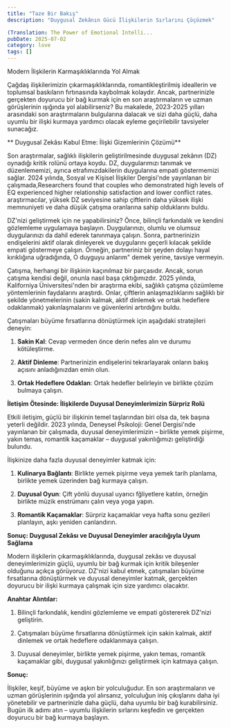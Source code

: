 ```yaml
---
title: "Taze Bir Bakış"
description: "Duygusal Zekânın Gücü İlişkilerin Sırlarını Çöçözmek"

(Translation: The Power of Emotional Intelli...
pubDate: 2025-07-02
category: love
tags: []
---
```


Modern İlişkilerin Karmaşıklıklarında Yol Almak

Çağdaş ilişkilerimizin çıkarmaşıklıklarında, romantikleştirilmiş ideallerin ve toplumsal baskıların fırtınasında kaybolmak kolaydır. Ancak, partnerinizle gerçekten doyurucu bir bağ kurmak için en son araştırmaların ve uzman görüşlerinin ışığında yol alabilirseniz? Bu makalede, 2023-2025 yılları arasındaki son araştırmaların bulgularına dalacak ve sizi daha güçlü, daha uyumlu bir ilişki kurmaya yardımcı olacak eyleme geçirilebilir tavsiyeler sunacağız.

** Duygusal Zekâsı Kabul Etme: İlişki Gizemlerinin Çözümü**

Son araştırmalar, sağlıklı ilişkilerin geliştirilmesinde duygusal zekânın (DZ) oynadığı kritik rolünü ortaya koydu. DZ, duygularımızı tanımak ve düzenlememizi, ayrıca etrafımızdakilerin duygularına empati göstermemizi sağlar. 2024 yılında, Sosyal ve Kişisel İlişkiler Dergisi'nde yayınlanan bir çalışmada,Researchers found that couples who demonstrated high levels of EQ experienced higher relationship satisfaction and lower conflict rates. araştırmacılar, yüksek DZ seviyesine sahip çiftlerin daha yüksek ilişki memnuniyeti ve daha düşük çatışma oranlarına sahip olduklarını buldu.

DZ'nizi geliştirmek için ne yapabilirsiniz? Önce, bilinçli farkındalık ve kendini gözlemleme uygulamaya başlayın. Duygularınızı, olumlu ve olumsuz duygularınızı da dahil ederek tanınmaya çalışın. Sonra, partnerinizin endişelerini aktif olarak dinleyerek ve duygularını geçerli kılacak şekilde empati göstermeye çalışın. Örneğin, partneriniz bir şeyden dolayı hayal kırıklığına uğradığında, O duyguyu anlarım" demek yerine, tavsiye vermeyin.

Çatışma, herhangi bir ilişkinin kaçınılmaz bir parçasıdır. Ancak, sorun çatışma kendisi değil, onunla nasıl başa çıktığımızdır. 2025 yılında, Kaliforniya Üniversitesi'nden bir araştırma ekibi, sağlıklı çatışma çözümleme yöntemlerinin faydalarını araştırdı. Onlar, çiftlerin anlaşmazlıklarını sağlıklı bir şekilde yönetmelerinin (sakin kalmak, aktif dinlemek ve ortak hedeflere odaklanmak) yakınlaşmalarını ve güvenlerini artırdığını buldu.

Çatışmaları büyüme fırsatlarına dönüştürmek için aşağıdaki stratejileri deneyin:

1. **Sakin Kal**: Cevap vermeden önce derin nefes alın ve durumu kötüleştirme.

2. **Aktif Dinleme**: Partnerinizin endişelerini tekrarlayarak onların bakış açısını anladığınızdan emin olun.

3. **Ortak Hedeflere Odaklan**: Ortak hedefler belirleyin ve birlikte çözüm bulmaya çalışın.

**İletişim Ötesinde: İlişkilerde Duyusal Deneyimlerimizin Sürpriz Rolü**

Etkili iletişim, güçlü bir ilişkinin temel taşlarından biri olsa da, tek başına yeterli değildir. 2023 yılında, Deneysel Psikoloji: Genel Dergisi'nde yayınlanan bir çalışmada, duyusal deneyimlerimizin – birlikte yemek pişirme, yakın temas, romantik kaçamaklar – duygusal yakınlığımızı geliştirdiği bulundu.

İlişkinize daha fazla duyusal deneyimler katmak için:

1. **Kulinarya Bağlantı**: Birlikte yemek pişirme veya yemek tarih planlama, birlikte yemek üzerinden bağ kurmaya çalışın.

2. **Duyusal Oyun**: Çift yönlü duyusal uyarıcı fğliyetlere katılın, örneğin birlikte müzik enstrümanı çalın veya yoga yapın.

3. **Romantik Kaçamaklar**: Sürpriz kaçamaklar veya hafta sonu gezileri planlayın, aşkı yeniden canlandırın.

**Sonuç: Duygusal Zekâsı ve Duyusal Deneyimler aracılığıyla Uyum Sağlama**

Modern ilişkilerin çıkarmaşıklıklarında, duygusal zekâsı ve duyusal deneyimlerimizin güçlü, uyumlu bir bağ kurmak için kritik bileşenler olduğunu açıkça görüyoruz. DZ'nizi kabul etmek, çatışmaları büyüme fırsatlarına dönüştürmek ve duyusal deneyimler katmak, gerçekten doyurucu bir ilişki kurmaya çalışmak için size yardımcı olacaktır.

**Anahtar Alıntılar:**

1. Bilinçli farkındalık, kendini gözlemleme ve empati göstererek DZ'nizi geliştirin.

2. Çatışmaları büyüme fırsatlarına dönüştürmek için sakin kalmak, aktif dinlemek ve ortak hedeflere odaklanmaya çalışın.

3. Duyusal deneyimler, birlikte yemek pişirme, yakın temas, romantik kaçamaklar gibi, duygusal yakınlığınızı geliştirmek için katmaya çalışın.

**Sonuç:**

İlişkiler, keşif, büyüme ve aşkın bir yolculuğudur. En son araştırmaların ve uzman görüşlerinin ışığında yol alırsanız, yolculuğun iniş çıkışlarını daha iyi yönetebilir ve partnerinizle daha güçlü, daha uyumlu bir bağ kurabilirsiniz. Bugün ilk adımı atın – uyumlu ilişkilerin sırlarını keşfedin ve gerçekten doyurucu bir bağ kurmaya başlayın.
